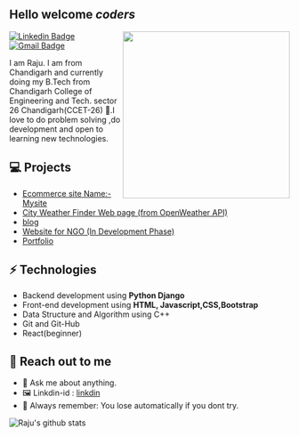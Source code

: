 <h2> Hello welcome <i>coders</i></h2>

<img align='right' src='http://www.jenyalestina.com/blog/wp-content/uploads/2019/05/web-development-1024x582.jpg' width='300"'>

[![Linkedin Badge](https://img.shields.io/badge/-Lindkeden-blue?style=flat-square&logo=Linkedin&logoColor=white&link=https://www.linkedin.com/in/raju-kumar-02a45519a/)](https://www.linkedin.com/in/raju-kumar-02a45519a/) 
[![Gmail Badge](https://img.shields.io/badge/-Gmail-Red?style=flat-square&logo=Gmail&logoColor=white&link=mailto:rajukumar2152chd@gmail.com)](mailto:rajukumar2152chd@gmail.com)

I am Raju. I am from Chandigarh and currently doing my B.Tech from Chandigarh College of Engineering and Tech. sector 26 Chandigarh(CCET-26) 🏫.I love to do problem solving ,do development and open to learning new technologies.

## 💻 Projects
* [Ecommerce site Name:-Mysite](http://raju2152.pythonanywhere.com/shop/)
* [City Weather Finder Web page (from OpenWeather API)](https://github.com/rajukumar2152/City-Weather-Finder-)
* [blog](https://github.com/rajukumar2152/ )  
* [Website for NGO (In Development Phase)](https://suyash-srivastava.github.io/suyashsrivastava/Suyash)
* [Portfolio](https://suyash-srivastava.github.io/suyashsrivastava/Suyash)

## ⚡ Technologies 
- Backend development using **Python Django**
- Front-end development using **HTML, Javascript,CSS,Bootstrap**
- Data Structure and Algorithm using C++
- Git and Git-Hub
- React(beginner)

## 👋 Reach out to me 
- 💬 Ask me about anything.
- 🖼️ Linkdin-id : [linkdin](https://www.linkedin.com/in/raju-kumar-02a45519a/)
- 💎 Always remember: You lose automatically if you dont try.

![Raju's  github stats](https://github-readme-stats.vercel.app/api?username=rajukumar2152&hide=["issues"]&show_icons=true)
